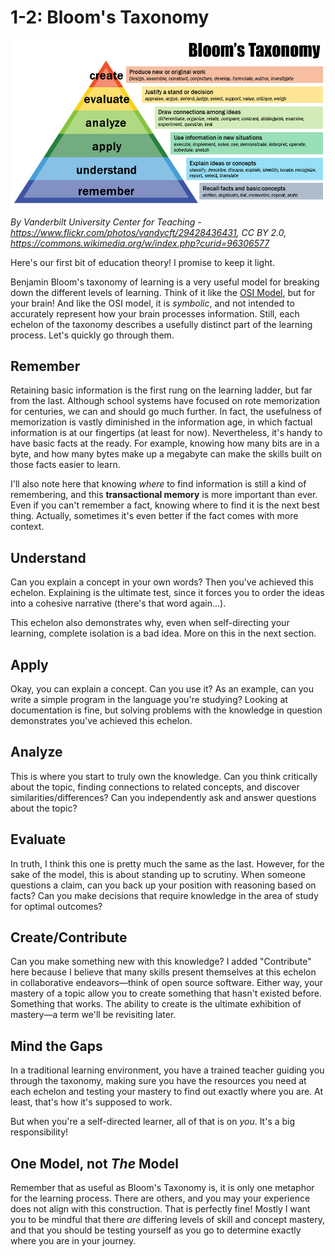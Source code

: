 # 1-2: Bloom's Taxonomy

![](1-2_Blooms-Taxonomy.png)

_By Vanderbilt University Center for Teaching - https://www.flickr.com/photos/vandycft/29428436431, CC BY 2.0, https://commons.wikimedia.org/w/index.php?curid=96306577_

Here's our first bit of education theory! I promise to keep it light. 

Benjamin Bloom's taxonomy of learning is a very useful model for breaking down the different levels of learning. Think of it like the [OSI Model](https://en.wikipedia.org/wiki/OSI_model), but for your brain! And like the OSI model, it is _symbolic_, and not intended to accurately represent how your brain processes information. Still, each echelon of the taxonomy describes a usefully distinct part of the learning process. Let's quickly go through them.

## Remember

Retaining basic information is the first rung on the learning ladder, but far from the last. Although school systems have focused on rote memorization for centuries, we can and should go much further. In fact, the usefulness of memorization is vastly diminished in the information age, in which factual information is at our fingertips (at least for now).  Nevertheless, it's handy to have basic facts at the ready. For example, knowing how many bits are in a byte, and how many bytes make up a megabyte can make the skills built on those facts easier to learn.

I'll also note here that knowing _where_ to find information is still a kind of remembering, and this **transactional memory** is more important than ever. Even if you can't remember a fact, knowing where to find it is the next best thing. Actually, sometimes it's even better if the fact comes with more context.

## Understand

Can you explain a concept in your own words? Then you've achieved this echelon. Explaining is the ultimate test, since it forces you to order the ideas into a cohesive narrative (there's that word again...).

This echelon also demonstrates why, even when self-directing your learning, complete isolation is a bad idea. More on this in the next section.

## Apply

Okay, you can explain a concept. Can you use it? As an example, can you write a simple program in the language you're studying? Looking at documentation is fine, but solving problems with the knowledge in question demonstrates you've achieved this echelon.

## Analyze

This is where you start to truly own the knowledge. Can you think critically about the topic, finding connections to related concepts, and discover similarities/differences? Can you independently ask and answer questions about the topic? 

## Evaluate

In truth, I think this one is pretty much the same as the last. However, for the sake of the model, this is about standing up to scrutiny. When someone questions a claim, can you back up your position with reasoning based on facts? Can you make decisions that require knowledge in the area of study for optimal outcomes? 

## Create/Contribute

Can you make something new with this knowledge? I added "Contribute" here because I believe that many skills present themselves at this echelon in collaborative endeavors—think of open source software. Either way, your mastery of a topic allow you to create something that hasn't existed before. Something that works. The ability to create is the ultimate exhibition of mastery—a term we'll be revisiting later.

## Mind the Gaps

In a traditional learning environment, you have a trained teacher guiding you through the taxonomy, making sure you have the resources you need at each echelon and testing your mastery to find out exactly where you are. At least, that's how it's supposed to work.

But when you're a self-directed learner, all of that is on _you_. It's a big  responsibility!

## One Model, not _The_ Model

Remember that as useful as Bloom's Taxonomy is, it is only one metaphor for the learning process. There are others, and you may your experience does not align with this construction. That is perfectly fine! Mostly I want you to be mindful that there _are_ differing levels of skill and concept mastery, and that you should be testing yourself as you go to determine exactly where you are in your journey.



